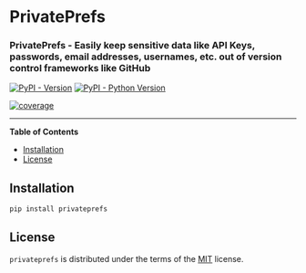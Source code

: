 # PrivatePrefs

### PrivatePrefs - Easily keep sensitive data like API Keys, passwords, email addresses, usernames, etc. out of version control frameworks like GitHub 

[![PyPI - Version](https://img.shields.io/pypi/v/privateprefs.svg)](https://pypi.org/project/privateprefs)
[![PyPI - Python Version](https://img.shields.io/pypi/pyversions/privateprefs.svg)](https://pypi.org/project/privateprefs)

<!-- coverage badge snipit -->
<a href="https://github.com/DarrenHaba/privateprefs/actions">
<img src="https://img.shields.io/badge/coverage-100%25-green"
alt="coverage"></a>
<!-- coverage badge snipit -->

-----

**Table of Contents**

- [Installation](#installation)
- [License](#license)

## Installation

```console
pip install privateprefs
```

## License

`privateprefs` is distributed under the terms of the [MIT](https://spdx.org/licenses/MIT.html) license.
